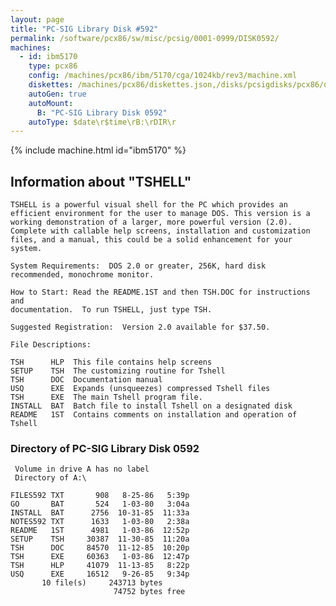 ```yaml
---
layout: page
title: "PC-SIG Library Disk #592"
permalink: /software/pcx86/sw/misc/pcsig/0001-0999/DISK0592/
machines:
  - id: ibm5170
    type: pcx86
    config: /machines/pcx86/ibm/5170/cga/1024kb/rev3/machine.xml
    diskettes: /machines/pcx86/diskettes.json,/disks/pcsigdisks/pcx86/diskettes.json
    autoGen: true
    autoMount:
      B: "PC-SIG Library Disk 0592"
    autoType: $date\r$time\rB:\rDIR\r
---
```


{% include machine.html id="ibm5170" %}

## Information about "TSHELL"

    TSHELL is a powerful visual shell for the PC which provides an
    efficient environment for the user to manage DOS. This version is a
    working demonstration of a larger, more powerful version (2.0).
    Complete with callable help screens, installation and customization
    files, and a manual, this could be a solid enhancement for your system.
    
    System Requirements:  DOS 2.0 or greater, 256K, hard disk
    recommended, monochrome monitor.
    
    How to Start: Read the README.1ST and then TSH.DOC for instructions and
    documentation.  To run TSHELL, just type TSH.
    
    Suggested Registration:  Version 2.0 available for $37.50.
    
    File Descriptions:
    
    TSH      HLP  This file contains help screens
    SETUP    TSH  The customizing routine for Tshell
    TSH      DOC  Documentation manual
    USQ      EXE  Expands (unsqueezes) compressed Tshell files
    TSH      EXE  The main Tshell program file.
    INSTALL  BAT  Batch file to install Tshell on a designated disk
    README   1ST  Contains comments on installation and operation of Tshell

### Directory of PC-SIG Library Disk 0592

     Volume in drive A has no label
     Directory of A:\

    FILES592 TXT       908   8-25-86   5:39p
    GO       BAT       524   1-03-80   3:04a
    INSTALL  BAT      2756  10-31-85  11:33a
    NOTES592 TXT      1633   1-03-80   2:38a
    README   1ST      4981   1-03-86  12:52p
    SETUP    TSH     30387  11-30-85  11:20a
    TSH      DOC     84570  11-12-85  10:20p
    TSH      EXE     60363   1-03-86  12:47p
    TSH      HLP     41079  11-13-85   8:22p
    USQ      EXE     16512   9-26-85   9:34p
           10 file(s)     243713 bytes
                           74752 bytes free
